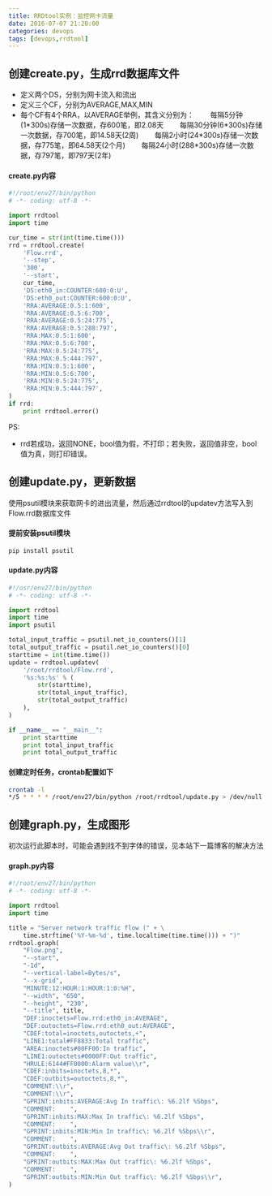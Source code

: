 ```yaml
---
title: RRDtool实例：监控网卡流量
date: 2016-07-07 21:20:00
categories: devops
tags: [devops,rrdtool]
---
```

## 创建create.py，生成rrd数据库文件

* 定义两个DS，分别为网卡流入和流出
* 定义三个CF，分别为AVERAGE,MAX,MIN
* 每个CF有4个RRA，以AVERAGE举例，其含义分别为：
&emsp;&emsp;每隔5分钟(1\*300s)存储一次数据，存600笔，即2.08天
&emsp;&emsp;每隔30分钟(6\*300s)存储一次数据，存700笔，即14.58天(2周)
&emsp;&emsp;每隔2小时(24\*300s)存储一次数据，存775笔，即64.58天(2个月)
&emsp;&emsp;每隔24小时(288\*300s)存储一次数据，存797笔，即797天(2年)
<!--more-->
#### create.py内容
``` python
#!/root/env27/bin/python
# -*- coding: utf-8 -*-

import rrdtool
import time

cur_time = str(int(time.time()))
rrd = rrdtool.create(
    'Flow.rrd',
    '--step',
    '300',
    '--start',
    cur_time,
    'DS:eth0_in:COUNTER:600:0:U',
    'DS:eth0_out:COUNTER:600:0:U',
    'RRA:AVERAGE:0.5:1:600',
    'RRA:AVERAGE:0.5:6:700',
    'RRA:AVERAGE:0.5:24:775',
    'RRA:AVERAGE:0.5:288:797',
    'RRA:MAX:0.5:1:600',
    'RRA:MAX:0.5:6:700',
    'RRA:MAX:0.5:24:775',
    'RRA:MAX:0.5:444:797',
    'RRA:MIN:0.5:1:600',
    'RRA:MIN:0.5:6:700',
    'RRA:MIN:0.5:24:775',
    'RRA:MIN:0.5:444:797',
)
if rrd:
    print rrdtool.error()
```
PS:
* rrd若成功，返回NONE，bool值为假，不打印；若失败，返回值非空，bool值为真，则打印错误。

## 创建update.py，更新数据

使用psutil模块来获取网卡的进出流量，然后通过rrdtool的updatev方法写入到Flow.rrd数据库文件

#### 提前安装psutil模块
``` bash
pip install psutil
```

#### update.py内容
``` python
#!/usr/env27/bin/python
# -*- coding: utf-8 -*-

import rrdtool
import time
import psutil

total_input_traffic = psutil.net_io_counters()[1]
total_output_traffic = psutil.net_io_counters()[0]
starttime = int(time.time())
update = rrdtool.updatev(
    '/root/rrdtool/Flow.rrd',
    '%s:%s:%s' % (
        str(starttime),
        str(total_input_traffic),
        str(total_output_traffic)
    ),
)

if __name__ == "__main__":
    print starttime
    print total_input_traffic
    print total_output_traffic
```

#### 创建定时任务，crontab配置如下
``` bash
crontab -l
*/5 * * * * /root/env27/bin/python /root/rrdtool/update.py > /dev/null 2>&1
```

## 创建graph.py，生成图形

初次运行此脚本时，可能会遇到找不到字体的错误，见本站下一篇博客的解决方法

#### graph.py内容
``` python
#!/root/env27/bin/python
# -*- coding: utf-8 -*-

import rrdtool
import time

title = "Server network traffic flow (" + \
    time.strftime('%Y-%m-%d', time.localtime(time.time())) + ")"
rrdtool.graph(
    "Flow.png",
    "--start",
    "-1d",
    "--vertical-label=Bytes/s",
    "--x-grid",
    "MINUTE:12:HOUR:1:HOUR:1:0:%H",
    "--width", "650",
    "--height", "230",
    "--title", title,
    "DEF:inoctets=Flow.rrd:eth0_in:AVERAGE",
    "DEF:outoctets=Flow.rrd:eth0_out:AVERAGE",
    "CDEF:total=inoctets,outoctets,+",
    "LINE1:total#FF8833:Total traffic",
    "AREA:inoctets#00FF00:In traffic",
    "LINE1:outoctets#0000FF:Out traffic",
    "HRULE:6144#FF0000:Alarm value\\r",
    "CDEF:inbits=inoctets,8,*",
    "CDEF:outbits=outoctets,8,*",
    "COMMENT:\\r",
    "COMMENT:\\r",
    "GPRINT:inbits:AVERAGE:Avg In traffic\: %6.2lf %Sbps",
    "COMMENT:    ",
    "GPRINT:inbits:MAX:Max In traffic\: %6.2lf %Sbps",
    "COMMENT:    ",
    "GPRINT:inbits:MIN:Min In traffic\: %6.2lf %Sbps\\r",
    "COMMENT:    ",
    "GPRINT:outbits:AVERAGE:Avg Out traffic\: %6.2lf %Sbps",
    "COMMENT:    ",
    "GPRINT:outbits:MAX:Max Out traffic\: %6.2lf %Sbps",
    "COMMENT:    ",
    "GPRINT:outbits:MIN:Min Out traffic\: %6.2lf %Sbps\\r",
)
```
